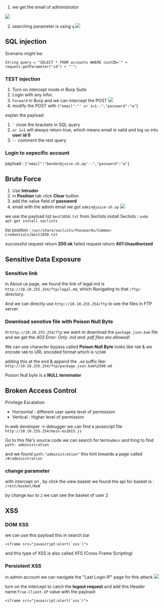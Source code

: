 1. we get the email of administrator

![](https://i.imgur.com/RipWFs6.png)

2. searching parameter is using `q`
![](https://i.imgur.com/awIaMRK.png)


## SQL injection

Scenario might be:
```
String query = "SELECT * FROM accounts WHERE custID='" + request.getParameter("id") + "'";
```
### TEST injection
1. Turn on intercept mode in Burp Suite
2. Login with any infor.
3. `Forward` in Burp and we can intercept the POST
![](https://i.imgur.com/0eMteVm.png)
4. modify the POST with `{"email":"' or 1=1--","password":"a"}`

explan the payload:
1. `'` close the brackets in SQL query
2. `or 1=1` will always return true, which means email is valid and log us into **user id 0**
3. `--` comment the rest query

### Login to sepecific account

payload : `{"email":"bender@juice-sh.op'--","password":"a"}`

## Brute Force 

1. Use **Intruder**
2. in **Position** tab click **Clear** button
3. add the value field of **password**
4. email with the admin email  we got `admin@juice-sh.op`
![](https://i.imgur.com/L27oOTl.png)

we use the payload list `best1050.txt` from Seclists
install Seclists : `sudo apt-get install seclists`

list position : `/usr/share/seclists/Passwords/Common-Credentials/best1050.txt`

successful request return **200 ok**
failed request return **401 Unauthorized**

## Sensitive Data Exposure

### Sensitive link
in About us page, we found the link of legal.md is `http://10.10.255.254/ftp/legal.md`, which Navigating to that `/ftp/` directory.

And we can directly use `http://10.10.255.254/ftp` to see the files in FTP server.

### Download senstive file with **Poison Null Byte**

in `http://10.10.255.254/ftp` we want to download the `package.json.bak` file and we get the *403 Error: Only .md and .pdf files are allowed!*

We can use character bypass called **Poison Null Byte** looks like `%00` & we encode `%00` to URL encoded format which is `%2500`

adding this at the end & append the `.md` suffix like:
`http://10.10.255.254/ftp/package.json.bak%2500.md`

Poison Null byte is a **NULL terminator**

## Broken Access Control

Privilege Escalation
* Horizontal : different user same level of permission
* Vertical : Higher level of permission

In web developer -> debugger
we can find a javascript file `http://10.10.255.254/main-es2015.js`

Go to this file's source code
we can search for term`admin` and tring to find `path: administration`

and we found `path:"administration"` this hint towards a page called `/#/administration`

### change parameter
with intercept on , by click the view basket we found the api for basket is : `/rest/basket/NaN`

by change `Nan` to `2` we can see the basket of user 2

## XSS

### DOM XSS
we can use this payload this in search bar
```
<iframe src="javascript:alert(`xss`)"> 
```

and this type of XSS is also called XFS (Cross-Frame Scripting)

### Persistent XSS
in admin account
we can navigate the "Last Login IP" page for this attack
![](https://i.imgur.com/MBakVxN.png)

turn on the intercept to catch the **logout request**
and add this Header name:`True-Client-IP` value with the payload:
```
<iframe src="javascript:alert(`xss`)"> 
```